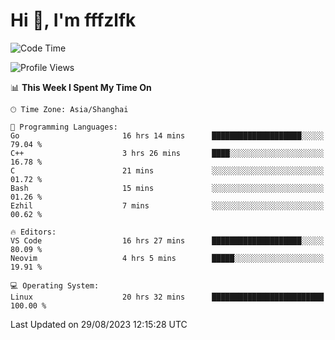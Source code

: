 # Hi 👋, I'm fffzlfk

<!--START_SECTION:waka-->
![Code Time](http://img.shields.io/badge/Code%20Time-374%20hrs%2040%20mins-blue)

![Profile Views](http://img.shields.io/badge/Profile%20Views-0-blue)

📊 **This Week I Spent My Time On** 

```text
🕑︎ Time Zone: Asia/Shanghai

💬 Programming Languages: 
Go                       16 hrs 14 mins      ████████████████████░░░░░   79.04 % 
C++                      3 hrs 26 mins       ████░░░░░░░░░░░░░░░░░░░░░   16.78 % 
C                        21 mins             ░░░░░░░░░░░░░░░░░░░░░░░░░   01.72 % 
Bash                     15 mins             ░░░░░░░░░░░░░░░░░░░░░░░░░   01.26 % 
Ezhil                    7 mins              ░░░░░░░░░░░░░░░░░░░░░░░░░   00.62 % 

🔥 Editors: 
VS Code                  16 hrs 27 mins      ████████████████████░░░░░   80.09 % 
Neovim                   4 hrs 5 mins        █████░░░░░░░░░░░░░░░░░░░░   19.91 % 

💻 Operating System: 
Linux                    20 hrs 32 mins      █████████████████████████   100.00 % 
```


 Last Updated on 29/08/2023 12:15:28 UTC
<!--END_SECTION:waka-->
